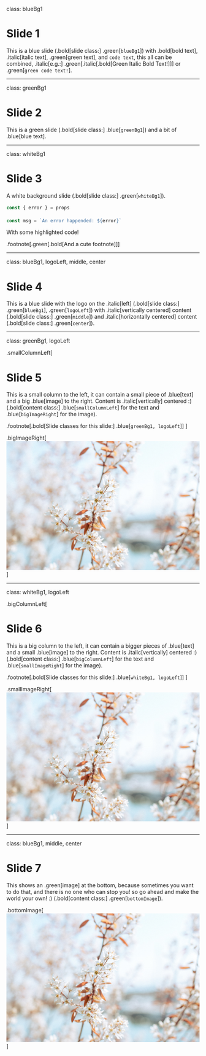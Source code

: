 class: blueBg1

# Slide 1

This is a blue slide (.bold[slide class:] .green[`blueBg1`]) with .bold[bold text], .italic[italic text], .green[green text], and `code text`, this all can be combined, .italic[e.g.:] .green[.italic[.bold[Green Italic Bold Text!]]] or .green[`green code text!`].

---
class: greenBg1

# Slide 2

This is a green slide (.bold[slide class:] .blue[`greenBg1`]) and a bit of .blue[blue text].

---
class: whiteBg1

# Slide 3

A white background slide (.bold[slide class:] .green[`whiteBg1`]).

```javascript
const { error } = props

const msg = `An error happended: ${error}`
```

With some highlighted code!

.footnote[.green[.bold[And a cute footnote]]]

---
class: blueBg1, logoLeft, middle, center

# Slide 4

This is a blue slide with the logo on the .italic[left] (.bold[slide class:] .green[`blueBg1`], .green[`logoLeft`]) with .italic[vertically centered] content (.bold[slide class:] .green[`middle`]) and .italic[horizontally centered] content (.bold[slide class:] .green[`center`]).

---
class: greenBg1, logoLeft

.smallColumnLeft[
  # Slide 5

  This is a small column to the left, it can contain a small piece of .blue[text] and a big .blue[image] to the right. Content is .italic[vertically] centered :) (.bold[content class:] .blue[`smallColumnLeft`] for the text and .blue[`bigImageRight`] for the image).

  .footnote[.bold[Slide classes for this slide:] .blue[`greenBg1, logoLeft`]]
]

.bigImageRight[![Random Image](/img/image.jpg)]

---
class: whiteBg1, logoLeft

.bigColumnLeft[
  # Slide 6

  This is a big column to the left, it can contain a bigger pieces of .blue[text] and a small .blue[image] to the right. Content is .italic[vertically] centered :) (.bold[content class:] .blue[`bigColumnLeft`] for the text and .blue[`smallImageRight`] for the image).

  .footnote[.bold[Slide classes for this slide:] .blue[`whiteBg1, logoLeft`]]
]

.smallImageRight[![Random Image](/img/image.jpg)]

---
class: blueBg1, middle, center

# Slide 7

This shows an .green[image] at the bottom, because sometimes you want to do that, and there is no one who can stop you! so go ahead and make the world your own! :) (.bold[content class:] .green[`bottomImage`]).

.bottomImage[![Random Image](/img/image.jpg)]
